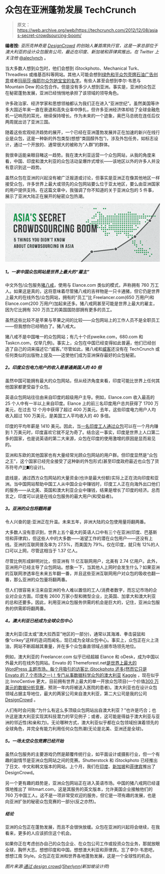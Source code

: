 # 众包在亚洲蓬勃发展 TechCrunch

> 原文：<https://web.archive.org/web/https://techcrunch.com/2012/12/08/asias-secret-crowdsourcing-boom/>

**编者按:** *亚历克林奇是 [DesignCrowd](https://web.archive.org/web/20221208111655/http://www.designcrowd.com/) 的创始人兼首席执行官，这是一家总部位于澳大利亚的设计众包服务公司，最近在印度、新加坡和菲律宾推出。在 Twitter 上关注他* [@aleclynch](https://web.archive.org/web/20221208111655/https://twitter.com/aleclynch) 。

当大多数人想到众包时，他们会想到 iStockphoto、Mechanical Turk、Threadless 或维基百科等网站。其他人可能会想到[绿色和平众包壳牌石油广告创意](https://web.archive.org/web/20221208111655/http://www.fuelyourcreativity.com/greenpeace-crowdsources-activism-again-with-shell-oil-ad-contest/)或者[玛丽莎·梅耶尔众包她宝宝的名字](https://web.archive.org/web/20221208111655/http://www.forbes.com/sites/meghancasserly/2012/10/01/marissa-mayer-is-crowd-sourcing-her-babys-name/)。有些人甚至会想到李尔·韦恩与 Mountain Dew 的众包合作。但是没有多少人想到亚洲。事实是，亚洲的众包正在秘密蓬勃发展，亚洲已经悄悄地承担了该领域的领导角色。

许多政治家、经济学家和思想领袖都认为我们正在进入“亚洲世纪”。虽然美国等许多大国近年来一直在衰退和高失业率中挣扎，但许多亚洲经济体却给了全球金融危机一记响亮的耳光，继续保持增长。作为未来的一个迹象，奥巴马总统在连任后仅两周就出访了亚洲三国。

随着这些宏观经济趋势的展开，一个已经在亚洲蓬勃发展并正在加速的新兴在线行业是众包，这是一种新的外包类型(想想“类固醇外包”)，涉及外包任务，如标志设计，通过一个开放的、通常很大的被称为“人群”的群体。

我很幸运能亲眼目睹这一趋势。我在澳大利亚运营一个众包网站，从我的角度来看，中国、印度和澳大利亚的众包活动呈爆炸式增长——该地区以外的许多人并没有意识到这一趋势。

虽然众包在亚洲的兴起没有被广泛报道或讨论，但事实是亚洲正在像其他地区一样接受众包，许多世界上最大或领先的众包网站要么位于亚太地区，要么由亚洲国家的用户提供支持。在这篇文章中，我强调了你不知道的关于亚洲众包的 5 件事，展示了亚洲大陆正在展开的秘密众包热潮。

[![AsiasSecretCrowdsourcingBoom1](img/7973c7e6e96214c4913eb2977c078b51.png)](https://web.archive.org/web/20221208111655/https://beta.techcrunch.com/2012/12/08/asias-secret-crowdsourcing-boom/asiassecretcrowdsourcingboom1-2/)

##### **1。一家中国众包网站是世界上最大的“雇主”**

中文外包/众包服务[猪八戒](https://web.archive.org/web/20221208111655/http://www.zhubajie.com/)，使用与 Elance.com 类似的模式，声称拥有 760 万工人。如果这是真的，这将意味着尽管猪八戒的吉祥物是一只卡通猪，但它仍是世界上最大的在线外包/众包网站，拥有的“员工”比 Freelancer.com(650 万用户)和 Elance.com(200 万用户)加起来还多。猪八戒网甚至可能是世界上最大的雇主，因为它比拥有 320 万员工的美国国防部拥有更多的员工。

虽然这些比较不是苹果与苹果之间的比较——众包网站上的工作人员不是全职员工——但我想你已经明白了。猪八戒大。

猪八戒不是中国唯一的众包网站；有几十个(Epweike.com，680.com 和 Taskcn.com，仅举几例)。事实上，众包在中国已经变得如此普遍，他们已经创造了自己的词来描述它:“威客。”尽管如此，猪八戒和[威客](https://web.archive.org/web/20221208111655/http://en.wikipedia.org/wiki/Witkey)还没有在 TechCrunch 或任何类似的出版物上提及——这使他们成为亚洲保存最好的众包秘密。

##### **2。印度众包电力用户的收入是普通美国人的 40 倍**

虽然中国可能拥有最大的众包网站，但从经济角度来看，印度可能比世界上任何其他国家都更受益于众包。

英语众包网站往往由来自印度的超级用户主导。例如，Elance.com 收入最高的 25 个人中有一半以上来自印度。Elance 上的前三名印度用户总共获得了 1700 万美元，在过去 12 个月中获得了超过 400 万美元。去年，这些印度电力用户人均收入超过 100 万美元，是美国工人平均收入的 40 多倍。

印度的平均年薪是 1410 美元。因此，当[一名印度工人通过众包](https://web.archive.org/web/20221208111655/http://thenextweb.com/dd/2011/04/15/indian-web-designer-earns-10000-in-a-month-through-designcrowd/)可以在一个月内赚到 1 万美元时，印度喜欢它就不足为奇了。结合这一事实，印度是世界上人口第二多的国家，也是说英语的第二大来源，众包在印度的使用激增的原因是显而易见的。

亚洲和东欧的其他国家也有大量经常光顾众包网站的用户群。但印度显然是“众包之王”，这个国家已经完全接受了这种新的外包形式(甚至印度政府最近也众包了货币符号卢比![](img/c5d9048865a5113b0fad2ea38d1ed878.png)的设计)。

底线是，通过西方众包网站的大量资金(也许是最大份额)实际上正在流向印度和亚洲。当中国网站帮助中国工人从中国企业中赚钱时，印度工人正在向海外出口他们的服务——从北美、英国和澳大利亚企业中赚钱，结果是增长了印度的经济。总而言之，印度可以说是在线众包服务的最大用户(和受益者)。

##### **3。亚洲的众包将翻两番**

令人兴奋的是:亚洲正在升温。未来五年，非洲大陆的众包使用量将翻两番。

大多数人没有意识到，世界上五个最大的英语人口中有三个在亚洲(印度、巴基斯坦和菲律宾)，但这些人中的大多数——渴望工作的潜在众包用户——还没有上线。亚洲的互联网普及率为 27.5%，而美国为 79%。仅在印度，就只有 12%的人口可以上网，尽管这相当于 1.37 亿人。

尽管比例形成鲜明对比，但亚洲有 11 亿互联网用户，北美有 2.74 亿用户。此外，亚洲用户已经主导了众包网站。想象一下，当其他人上网时会发生什么？如果亚洲的互联网渗透率在未来五年翻一番，并且这些亚洲互联网用户对众包的吸收也翻一番，那么亚洲的众包量将翻两番。

但人们很容易关注来自亚洲的令人难以置信的工人/消费者数字，而忘记市场的企业对企业方面。印度有 2600 万家小型和微型企业，比英国、加拿大和澳大利亚的总和还要多。因此，利用亚洲众包服务供需的机会是巨大的，记住，亚洲众包服务的供需即将翻两番。

##### **4。澳大利亚已经成为全球众包中心**

澳大利亚(亚太或“澳大拉西亚”地区的一部分)，通常以其海滩、拳击袋鼠和像“crikey”这样的造词而闻名，现已成为全球众包中心。事实上，众包正在火上浇油，网站不断超越其重量，并在多个众包垂直领域占据市场领先地位。

例如，澳大利亚的 Freelancer.com 似乎已经超越 Elance 和 oDesk，成为中国以外最大的在线外包网站。Envato 的 Themeforest.net[是世界上最大的 WordPress 主题市场，每个月吸引的访客比 iStockphoto 还多(然而它只是 Envato 的 7 个市场之一)！专门从事数据科学众包的澳大利亚](https://web.archive.org/web/20221208111655/http://www.themeforest.net/) [Kaggle](https://web.archive.org/web/20221208111655/http://www.kaggle.com/) ，现在似乎比 InnoCentive 更大，目前拥有世界上最大的单一开放众包项目(一个价值[300 万美元的数据分析竞赛](https://web.archive.org/web/20221208111655/http://www.kaggle.com/host/casestudies/hpn)，预测一年内将被送入医院的患者)。澳大利亚也在设计众包领域占据主导地位，最大的两家公司来自澳大利亚，第二大公司是我的公司 [DesignCrowd](https://web.archive.org/web/20221208111655/http://www.designcrowd.com/) 。

人们有时会问我:“为什么有这么多顶级众包网站出自澳大利亚？”也许是巧合；也许这是澳大利亚实现其科技潜力的罕见例子；或者，这可能是得益于澳大利亚与亚洲的邻近性(和亲和力)。无论哪种方式，澳大利亚似乎都在众包领域扮演着领先的全球角色，并完全有能力利用任何众包热潮(无论是北美、亚洲还是全球)。

##### **5。一场太空众包竞赛已经开始**

虽然众包服务的主要游戏仍然是颠覆传统行业，如平面设计或摄影行业，但一个有趣的副情节是亚洲众包网站之间的竞赛。Shutterstock 和 iStockphoto 已经推出了日文、中文和韩文版本的网站。上个月，我们在[印度](https://web.archive.org/web/20221208111655/http://www.designcrowd.co.in/)、[新加坡](https://web.archive.org/web/20221208111655/http://www.designcrowd.com.sg/)和[菲律宾](https://web.archive.org/web/20221208111655/http://www.designcrowd.com.ph/)推出了 DesignCrowd。

另一个更有趣的趋势是，亚洲众包网站正在进入英语市场。中国的猪八戒网已经谨慎地推出了 Witmart.com，这是其服务的英文版本，允许美国企业接触他们的 760 万中国工人。这不是一项非常受欢迎的服务，但它是一项有趣的发展，也是向亚洲扩张的秘密众包竞赛的一部分(反之亦然)。

##### 结论

亚洲的众包正在蓬勃发展，而且不会很快放缓。众包在亚洲的兴起将会继续，在我看来，更多的人应该抓住这个机会。

如果你正在考虑创办自己的众包企业、在众包公司工作或投资众包业务，那就放眼全球，胸怀大志。想想印度和中国。想想澳大利亚和菲律宾。忘了李尔·韦恩吧，想想江南 Style。众包正在亚洲和世界各地蓬勃发展，这是一个全球性的机会。

*图片来源:[通过 design crowd](https://web.archive.org/web/20221208111655/http://www.designcrowd.com/contest.aspx?id=69689)/[Sherlynn](https://web.archive.org/web/20221208111655/http://www.designcrowd.com/design/1220740)(新加坡设计师)*